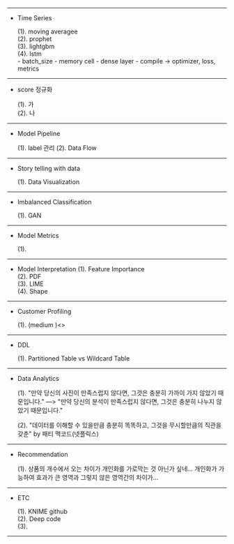 ------------------------------------------------------
- Time Series

  (1). moving averagee <br>
  (2). prophet <br>
  (3). lightgbm <br>
  (4). lstm <br>
        - batch_size
        - memory cell
        - dense layer
        - compile -> optimizer, loss, metrics

------------------------------------------------------
- score 정규화

  (1). 가 <br>
  (2). 나 <br>
  
  
------------------------------------------------------
- Model Pipeline

  (1). label 관리
  (2). Data Flow
  
------------------------------------------------------
- Story telling with data 
  
  (1). Data Visualization

------------------------------------------------------

- Imbalanced Classification

  (1). GAN
------------------------------------------------------
- Model Metrics

  (1).
------------------------------------------------------
- Model Interpretation
  (1). Feature Importance <br>
  (2). PDF <br>
  (3). LIME <br>
  (4). Shape <br>
  
------------------------------------------------------  
- Customer Profiling 

  (1). (medium )<>

------------------------------------------------------
- DDL

  (1). Partitioned Table vs Wildcard Table 
  
------------------------------------------------------
- Data Analytics

  (1). "만약 당신의 사진이 만족스럽지 않다면, 그것은 충분히 가까이 가지 않았기 때문입니다." —> "만약 당신의 분석이 만족스럽지 않다면, 그것은 충분히 나누지 않았기 때문입니다." <br>
  
  (2). "데이터를 이해할 수 있을만큼 충분히 똑똑하고, 그것을 무시할만큼의 직관을 갖춘" by 패티 맥코드(넷플릭스)
  
------------------------------------------------------
- Recommendation

  (1). 상품의 개수에서 오는 차이가 개인화를 가로막는 것 아닌가 싶네...
  개인화가 가능하여 효과가 큰 영역과 그렇지 않은 영역간의 차이가...
  
 
------------------------------------------------------  
- ETC

  (1). KNIME github <br>
  (2). Deep code <br>
  (3). 
  
------------------------------------------------------









